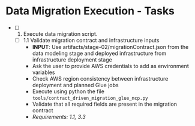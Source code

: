 # Data Migration Execution - Tasks

- [ ] 1. Execute data migration script.
  - [ ] 1.1 Validate migration contract and infrastructure inputs
    - **INPUT**: Use artifacts/stage-02/migrationContract.json from the data modeling stage and deployed infrastructure from infrastructure deployment stage
    - Ask the user to provide AWS credentials to add as environment variables
    - Check AWS region consistency between infrastructure deployment and planned Glue jobs
    - Execute using python the file `tools/contract_driven_migration_glue_mcp.py`
    - Validate that all required fields are present in the migration contract
    - _Requirements: 1.1, 3.3_